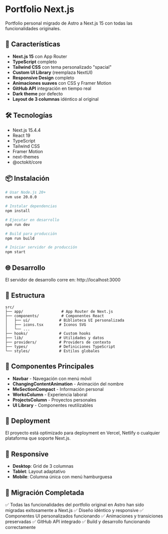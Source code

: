 # Portfolio Next.js

Portfolio personal migrado de Astro a Next.js 15 con todas las funcionalidades originales.

## 🚀 Características

- **Next.js 15** con App Router
- **TypeScript** completo
- **Tailwind CSS** con tema personalizado "spacial"
- **Custom UI Library** (reemplaza NextUI)
- **Responsive Design** completo
- **Animaciones suaves** con CSS y Framer Motion
- **GitHub API** integración en tiempo real
- **Dark theme** por defecto
- **Layout de 3 columnas** idéntico al original

## 🛠️ Tecnologías

- Next.js 15.4.4
- React 19
- TypeScript
- Tailwind CSS
- Framer Motion
- next-themes
- @octokit/core

## 📦 Instalación

```bash
# Usar Node.js 20+
nvm use 20.0.0

# Instalar dependencias
npm install

# Ejecutar en desarrollo
npm run dev

# Build para producción
npm run build

# Iniciar servidor de producción
npm start
```

## 🌐 Desarrollo

El servidor de desarrollo corre en: http://localhost:3000

## 📁 Estructura

```
src/
├── app/                 # App Router de Next.js
├── components/          # Componentes React
│   ├── ui/             # Biblioteca UI personalizada
│   ├── icons.tsx       # Iconos SVG
│   └── ...
├── hooks/              # Custom hooks
├── lib/                # Utilidades y datos
├── providers/          # Providers de contexto
├── types/              # Definiciones TypeScript
└── styles/             # Estilos globales
```

## 🎨 Componentes Principales

- **Navbar** - Navegación con menú móvil
- **ChangingContentAnimation** - Animación del nombre
- **MeSectionCompact** - Información personal
- **WorksColumn** - Experiencia laboral
- **ProjectsColumn** - Proyectos personales
- **UI Library** - Componentes reutilizables

## 🚀 Deployment

El proyecto está optimizado para deployment en Vercel, Netlify o cualquier plataforma que soporte Next.js.

## 📱 Responsive

- **Desktop**: Grid de 3 columnas
- **Tablet**: Layout adaptativo  
- **Mobile**: Columna única con menú hamburguesa

## 🎯 Migración Completada

✅ Todas las funcionalidades del portfolio original en Astro han sido migradas exitosamente a Next.js
✅ Diseño idéntico y responsive
✅ Componentes UI personalizados funcionando
✅ Animaciones y transiciones preservadas
✅ GitHub API integrado
✅ Build y desarrollo funcionando correctamente

